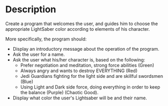 # Description

Create a program that welcomes the user, and guides him to choose the appropriate LightSaber color according to elements of his character.

More specifically, the program should:

* Display an introductory message about the operation of the program.
* Ask the user for a name.
* Ask the user what his/her character is, based on the following:
    * Prefer negotiation and meditation, strong force abilities (Green)
    * Always angry and wants to destroy EVERYTHING (Red)
    *    Jedi Guardians fighting for the light side and are skillful swordsmen (Blue)
    * Using Light and Dark side force, doing everything in order to keep the balance (Purple) (Chaotic Good).
* Display what color the user's Lightsaber will be and their name.